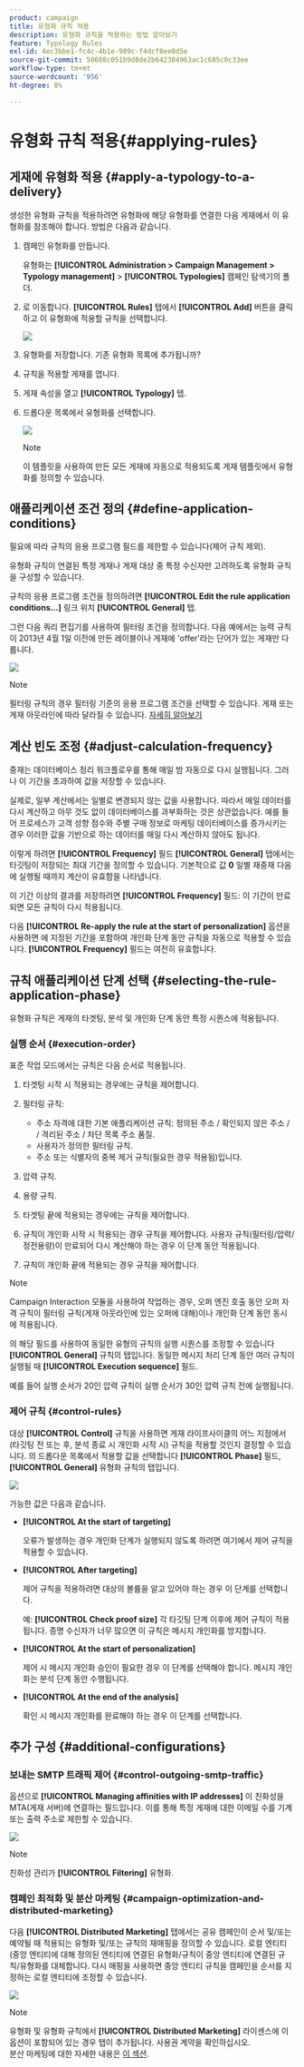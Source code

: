 ```yaml
---
product: campaign
title: 유형화 규칙 적용
description: 유형화 규칙을 적용하는 방법 알아보기
feature: Typology Rules
exl-id: 4ec3bbe1-fc4c-4b1e-989c-f4dcf8ee8d5e
source-git-commit: 50688c051b9d8de2b642384963ac1c685c0c33ee
workflow-type: tm+mt
source-wordcount: '956'
ht-degree: 8%

---
```


# 유형화 규칙 적용{#applying-rules}

## 게재에 유형화 적용 {#apply-a-typology-to-a-delivery}

생성한 유형화 규칙을 적용하려면 유형화에 해당 유형화를 연결한 다음 게재에서 이 유형화를 참조해야 합니다. 방법은 다음과 같습니다.

1. 캠페인 유형화를 만듭니다.

   유형화는 **[!UICONTROL Administration > Campaign Management > Typology management]** > **[!UICONTROL Typologies]** 캠페인 탐색기의 폴더.

1. 로 이동합니다. **[!UICONTROL Rules]** 탭에서 **[!UICONTROL Add]** 버튼을 클릭하고 이 유형화에 적용할 규칙을 선택합니다.

   ![](assets/campaign_opt_pressure_sample_1_6.png)

1. 유형화를 저장합니다. 기존 유형화 목록에 추가됩니까?
1. 규칙을 적용할 게재를 엽니다.
1. 게재 속성을 열고 **[!UICONTROL Typology]** 탭.
1. 드롭다운 목록에서 유형화를 선택합니다.

   ![](assets/campaign_opt_pressure_sample_1_7.png)

   >[!NOTE]
   >
   >이 템플릿을 사용하여 만든 모든 게재에 자동으로 적용되도록 게재 템플릿에서 유형화를 정의할 수 있습니다.

## 애플리케이션 조건 정의 {#define-application-conditions}

필요에 따라 규칙의 응용 프로그램 필드를 제한할 수 있습니다(제어 규칙 제외).

유형화 규칙이 연결된 특정 게재나 게재 대상 중 특정 수신자만 고려하도록 유형화 규칙을 구성할 수 있습니다.

규칙의 응용 프로그램 조건을 정의하려면 **[!UICONTROL Edit the rule application conditions...]** 링크 위치 **[!UICONTROL General]** 탭.

그런 다음 쿼리 편집기를 사용하여 필터링 조건을 정의합니다. 다음 예에서는 능력 규칙이 2013년 4월 1일 이전에 만든 레이블이나 게재에 &#39;offer&#39;라는 단어가 있는 게재만 다룹니다.

![](assets/campaign_opt_create_capacity_criterion.png)

>[!NOTE]
>
>필터링 규칙의 경우 필터링 기준의 응용 프로그램 조건을 선택할 수 있습니다. 게재 또는 게재 아웃라인에 따라 달라질 수 있습니다. [자세히 알아보기](filtering-rules.md#condition-a-filtering-rule)

## 계산 빈도 조정 {#adjust-calculation-frequency}

중재는 데이터베이스 정리 워크플로우를 통해 매일 밤 자동으로 다시 실행됩니다. 그러나 이 기간을 초과하여 값을 저장할 수 있습니다.

실제로, 일부 계산에서는 일별로 변경되지 않는 값을 사용합니다. 따라서 매일 데이터를 다시 계산하고 아무 것도 없이 데이터베이스를 과부화하는 것은 상관없습니다. 예를 들어 프로세스가 고객 성향 점수와 주별 구매 정보로 마케팅 데이터베이스를 증가시키는 경우 이러한 값을 기반으로 하는 데이터를 매일 다시 계산하지 않아도 됩니다.

이렇게 하려면 **[!UICONTROL Frequency]** 필드 **[!UICONTROL General]** 탭에서는 타깃팅이 저장되는 최대 기간을 정의할 수 있습니다. 기본적으로 값 **0** 일별 재중재 다음에 실행될 때까지 계산이 유효함을 나타냅니다.

이 기간 이상의 결과를 저장하려면 **[!UICONTROL Frequency]** 필드: 이 기간이 만료되면 모든 규칙이 다시 적용됩니다.

다음 **[!UICONTROL Re-apply the rule at the start of personalization]** 옵션을 사용하면 에 지정된 기간을 포함하여 개인화 단계 동안 규칙을 자동으로 적용할 수 있습니다. **[!UICONTROL Frequency]** 필드는 여전히 유효합니다.

## 규칙 애플리케이션 단계 선택 {#selecting-the-rule-application-phase}

유형화 규칙은 게재의 타겟팅, 분석 및 개인화 단계 동안 특정 시퀀스에 적용됩니다.

### 실행 순서 {#execution-order}

표준 작업 모드에서는 규칙은 다음 순서로 적용됩니다.

1. 타겟팅 시작 시 적용되는 경우에는 규칙을 제어합니다.
1. 필터링 규칙:

   * 주소 자격에 대한 기본 애플리케이션 규칙: 정의된 주소 / 확인되지 않은 주소 / / 격리된 주소 / 차단 목록 주소 품질.
   * 사용자가 정의한 필터링 규칙.
   * 주소 또는 식별자의 중복 제거 규칙(필요한 경우 적용됨)입니다.

1. 압력 규칙.
1. 용량 규칙.
1. 타겟팅 끝에 적용되는 경우에는 규칙을 제어합니다.
1. 규칙이 개인화 시작 시 적용되는 경우 규칙을 제어합니다. 사용자 규칙(필터링/압력/정전용량)이 만료되어 다시 계산해야 하는 경우 이 단계 동안 적용됩니다.
1. 규칙이 개인화 끝에 적용되는 경우 규칙을 제어합니다.

>[!NOTE]
>
>Campaign Interaction 모듈을 사용하여 작업하는 경우, 오퍼 엔진 호출 동안 오퍼 자격 규칙이 필터링 규칙(게재 아웃라인에 있는 오퍼에 대해)이나 개인화 단계 동안 동시에 적용됩니다.

의 해당 필드를 사용하여 동일한 유형의 규칙의 실행 시퀀스를 조정할 수 있습니다 **[!UICONTROL General]** 규칙의 탭입니다. 동일한 메시지 처리 단계 동안 여러 규칙이 실행될 때 **[!UICONTROL Execution sequence]** 필드.

예를 들어 실행 순서가 20인 압력 규칙이 실행 순서가 30인 압력 규칙 전에 실행됩니다.

### 제어 규칙 {#control-rules}

대상 **[!UICONTROL Control]** 규칙을 사용하면 게재 라이프사이클의 어느 지점에서(타깃팅 전 또는 후, 분석 종료 시 개인화 시작 시) 규칙을 적용할 것인지 결정할 수 있습니다. 의 드롭다운 목록에서 적용할 값을 선택합니다 **[!UICONTROL Phase]** 필드, **[!UICONTROL General]** 유형화 규칙의 탭입니다.

![](assets/campaign_opt_define_control_phase.png)

가능한 값은 다음과 같습니다.

* **[!UICONTROL At the start of targeting]**

   오류가 발생하는 경우 개인화 단계가 실행되지 않도록 하려면 여기에서 제어 규칙을 적용할 수 있습니다.

* **[!UICONTROL After targeting]**

   제어 규칙을 적용하려면 대상의 볼륨을 알고 있어야 하는 경우 이 단계를 선택합니다.

   예: **[!UICONTROL Check proof size]** 각 타깃팅 단계 이후에 제어 규칙이 적용됩니다. 증명 수신자가 너무 많으면 이 규칙은 메시지 개인화를 방지합니다.

* **[!UICONTROL At the start of personalization]**

   제어 시 메시지 개인화 승인이 필요한 경우 이 단계를 선택해야 합니다. 메시지 개인화는 분석 단계 동안 수행됩니다.

* **[!UICONTROL At the end of the analysis]**

   확인 시 메시지 개인화를 완료해야 하는 경우 이 단계를 선택합니다.

## 추가 구성 {#additional-configurations}

### 보내는 SMTP 트래픽 제어 {#control-outgoing-smtp-traffic}

옵션으로 **[!UICONTROL Managing affinities with IP addresses]** 이 친화성을 MTA(게재 서버)에 연결하는 필드입니다. 이를 통해 특정 게재에 대한 이메일 수를 기계 또는 출력 주소로 제한할 수 있습니다.

![](assets/campaign_opt_select_ip_affinity.png)

>[!NOTE]
>
>친화성 관리가 **[!UICONTROL Filtering]** 유형화.

<!--
>Affinities are defined in the instance configuration file, on the Adobe Campaign server. For more on this, refer to [this section](../../installation/using/about-initial-configuration.md).-->

### 캠페인 최적화 및 분산 마케팅 {#campaign-optimization-and-distributed-marketing}

다음 **[!UICONTROL Distributed Marketing]** 탭에서는 공유 캠페인이 순서 및/또는 예약될 때 적용되는 유형화 및/또는 규칙의 재매핑을 정의할 수 있습니다. 로컬 엔티티(중앙 엔티티에 대해 정의된 엔티티에 연결된 유형화/규칙이 중앙 엔티티에 연결된 규칙/유형화를 대체합니다. 다시 매핑을 사용하면 중앙 엔티티 규칙을 캠페인을 순서를 지정하는 로컬 엔티티에 조정할 수 있습니다.

![](assets/simu_campaign_opti_distrib_mkg.png)

>[!NOTE]
>
>유형화 및 유형화 규칙에서 **[!UICONTROL Distributed Marketing]** 라이센스에 이 옵션이 포함되어 있는 경우 탭이 추가됩니다. 사용권 계약을 확인하십시오.\
>분산 마케팅에 대한 자세한 내용은 [이 섹션](../distributed-marketing/about-distributed-marketing.md).
